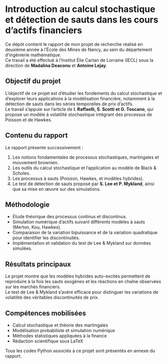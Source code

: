 # Introduction au calcul stochastique et détection de sauts dans les cours d’actifs financiers

Ce dépôt contient le rapport de mon projet de recherche réalisé en deuxième année à l’École des Mines de Nancy, au sein du département d’ingénierie mathématique.  
Ce travail a été effectué à l’Institut Élie Cartan de Lorraine (IECL) sous la direction de **Madalina Deaconu** et **Antoine Lejay**.

## Objectif du projet
L’objectif de ce projet est d’étudier les fondements du calcul stochastique et d’explorer leurs applications à la modélisation financière, notamment à la détection de sauts dans les séries temporelles de prix d’actifs.  
Le travail s’appuie sur l’article de **I. Raffaelli, S. Scotti et G. Toscano**, qui propose un modèle à volatilité stochastique intégrant des processus de Poisson et de Hawkes.

## Contenu du rapport
Le rapport présente successivement :
1. Les notions fondamentales de processus stochastiques, martingales et mouvement brownien.  
2. Les outils du calcul stochastique et l’application au modèle de Black & Scholes.  
3. Les processus à sauts (Poisson, Hawkes, et modèles hybrides).  
4. Le test de détection de sauts proposé par **S. Lee et P. Mykland**, ainsi que sa mise en œuvre sur des simulations.

## Méthodologie
- Étude théorique des processus continus et discontinus.  
- Simulation numérique d’actifs suivant différents modèles à sauts (Merton, Kou, Hawkes).  
- Comparaison de la variation bipuissance et de la variation quadratique pour identifier les discontinuités.  
- Implémentation et validation du test de Lee & Mykland sur données simulées.

## Résultats principaux
Le projet montre que les modèles hybrides auto-excités permettent de reproduire à la fois les sauts exogènes et les réactions en chaîne observées sur les marchés financiers.  
Le test de Lee & Mykland s’avère efficace pour distinguer les variations de volatilité des véritables discontinuités de prix.

## Compétences mobilisées
- Calcul stochastique et théorie des martingales  
- Modélisation probabiliste et simulation numérique  
- Méthodes statistiques appliquées à la finance  
- Rédaction scientifique sous LaTeX

Tous les codes Python associés à ce projet sont présentés en annexe du rapport.


